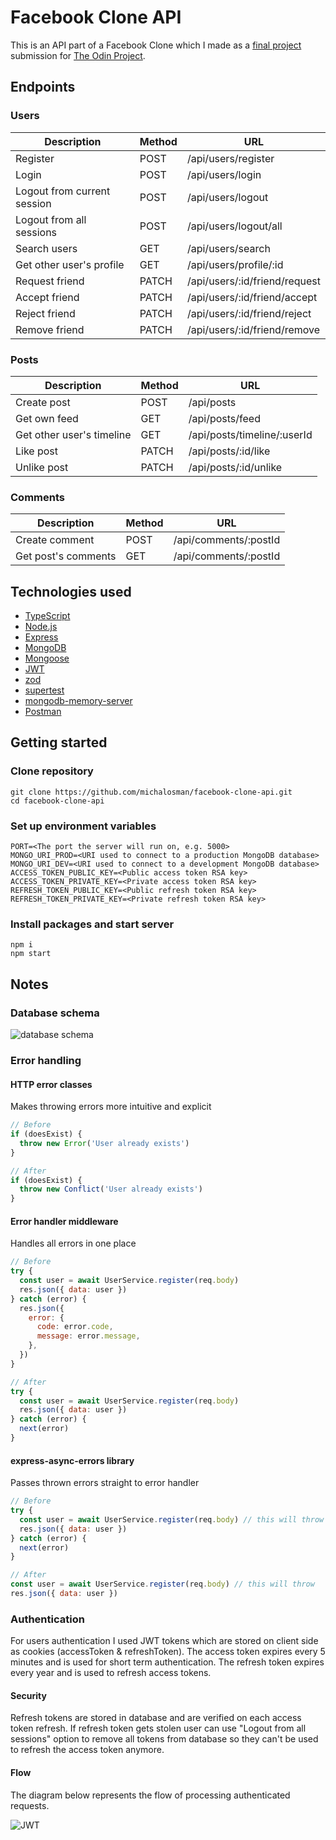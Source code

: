 # Facebook Clone API

This is an API part of a Facebook Clone which I made as a [final project](https://www.theodinproject.com/lessons/nodejs-odin-book) submission for [The Odin Project](https://www.theodinproject.com/).

## Endpoints

### Users

| Description                 | Method | URL                           |
| --------------------------- | ------ | ----------------------------- |
| Register                    | POST   | /api/users/register           |
| Login                       | POST   | /api/users/login              |
| Logout from current session | POST   | /api/users/logout             |
| Logout from all sessions    | POST   | /api/users/logout/all         |
| Search users                | GET    | /api/users/search             |
| Get other user's profile    | GET    | /api/users/profile/:id        |
| Request friend              | PATCH  | /api/users/:id/friend/request |
| Accept friend               | PATCH  | /api/users/:id/friend/accept  |
| Reject friend               | PATCH  | /api/users/:id/friend/reject  |
| Remove friend               | PATCH  | /api/users/:id/friend/remove  |

### Posts

| Description               | Method | URL                         |
| ------------------------- | ------ | --------------------------- |
| Create post               | POST   | /api/posts                  |
| Get own feed              | GET    | /api/posts/feed             |
| Get other user's timeline | GET    | /api/posts/timeline/:userId |
| Like post                 | PATCH  | /api/posts/:id/like         |
| Unlike post               | PATCH  | /api/posts/:id/unlike       |

### Comments

| Description         | Method | URL                   |
| ------------------- | ------ | --------------------- |
| Create comment      | POST   | /api/comments/:postId |
| Get post's comments | GET    | /api/comments/:postId |

## Technologies used

- [TypeScript](https://www.typescriptlang.org/)
- [Node.js](https://nodejs.org/)
- [Express](https://expressjs.com/)
- [MongoDB](https://www.mongodb.com/)
- [Mongoose](https://mongoosejs.com/)
- [JWT](https://jwt.io/)
- [zod](https://zod.dev/)
- [supertest](https://github.com/visionmedia/supertest)
- [mongodb-memory-server](https://github.com/nodkz/mongodb-memory-server)
- [Postman](https://www.postman.com/)

## Getting started

### Clone repository

```
git clone https://github.com/michalosman/facebook-clone-api.git
cd facebook-clone-api
```

### Set up environment variables

```
PORT=<The port the server will run on, e.g. 5000>
MONGO_URI_PROD=<URI used to connect to a production MongoDB database>
MONGO_URI_DEV=<URI used to connect to a development MongoDB database>
ACCESS_TOKEN_PUBLIC_KEY=<Public access token RSA key>
ACCESS_TOKEN_PRIVATE_KEY=<Private access token RSA key>
REFRESH_TOKEN_PUBLIC_KEY=<Public refresh token RSA key>
REFRESH_TOKEN_PRIVATE_KEY=<Private refresh token RSA key>
```

### Install packages and start server

```
npm i
npm start
```

## Notes

### Database schema

![database schema](https://user-images.githubusercontent.com/40360401/179564502-f6736f42-4671-4c65-8b10-2c29d655dfcb.png)

### Error handling

#### HTTP error classes

Makes throwing errors more intuitive and explicit

```js
// Before
if (doesExist) {
  throw new Error('User already exists')
}
```

```js
// After
if (doesExist) {
  throw new Conflict('User already exists')
}
```

#### Error handler middleware

Handles all errors in one place

```js
// Before
try {
  const user = await UserService.register(req.body)
  res.json({ data: user })
} catch (error) {
  res.json({
    error: {
      code: error.code,
      message: error.message,
    },
  })
}
```

```js
// After
try {
  const user = await UserService.register(req.body)
  res.json({ data: user })
} catch (error) {
  next(error)
}
```

#### express-async-errors library

Passes thrown errors straight to error handler

```js
// Before
try {
  const user = await UserService.register(req.body) // this will throw
  res.json({ data: user })
} catch (error) {
  next(error)
}
```

```js
// After
const user = await UserService.register(req.body) // this will throw
res.json({ data: user })
```

### Authentication

For users authentication I used JWT tokens which are stored on client side as cookies (accessToken & refreshToken). The access token expires every 5 minutes and is used for short term authentication. The refresh token expires every year and is used to refresh access tokens.

#### Security

Refresh tokens are stored in database and are verified on each access token refresh. If refresh token gets stolen user can use "Logout from all sessions" option to remove all tokens from database so they can't be used to refresh the access token anymore.

#### Flow

The diagram below represents the flow of processing authenticated requests.

![JWT](https://user-images.githubusercontent.com/40360401/179546347-13e54e46-5c28-45bf-b2e5-bbc5d01a58d0.png)
